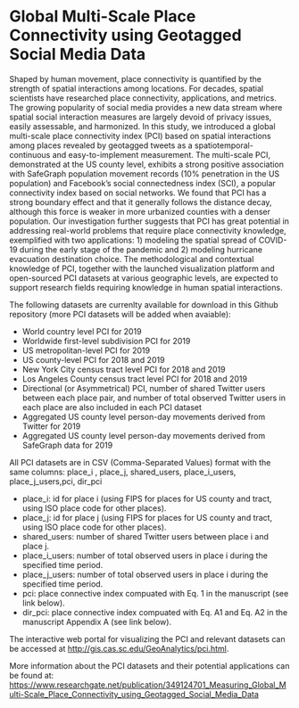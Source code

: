 # Global Multi-Scale Place Connectivity using Geotagged Social Media Data 

Shaped by human movement, place connectivity is quantified by the strength of spatial interactions among locations. For decades, spatial scientists have researched place connectivity, applications, and metrics. The growing popularity of social media provides a new data stream where spatial social interaction measures are largely devoid of privacy issues, easily assessable, and harmonized. In this study, we introduced a global multi-scale place connectivity index (PCI) based on spatial interactions among places revealed by geotagged tweets as a spatiotemporal-continuous and easy-to-implement measurement. The multi-scale PCI, demonstrated at the US county level, exhibits a strong positive association with SafeGraph population movement records (10% penetration in the US population) and Facebook’s social connectedness index (SCI), a popular connectivity index based on social networks. We found that PCI has a strong boundary effect and that it generally follows the distance decay, although this force is weaker in more urbanized counties with a denser population. Our investigation further suggests that PCI has great potential in addressing real-world problems that require place connectivity knowledge, exemplified with two applications: 1) modeling the spatial spread of COVID-19 during the early stage of the pandemic and 2) modeling hurricane evacuation destination choice. The methodological and contextual knowledge of PCI, together with the launched visualization platform and open-sourced PCI datasets at various geographic levels, are expected to support research fields requiring knowledge in human spatial interactions.

The following datasets are currenlty available for download in this Github repository (more PCI datasets will be added when avaiable): 

* World country level PCI for 2019
* Worldwide first-level subdivision PCI for 2019
* US metropolitan-level PCI for 2019
* US county-level PCI for 2018 and 2019
* New York City census tract level PCI for 2018 and 2019
* Los Angeles County census tract level PCI for 2018 and 2019
* Directional (or Asymmetrical) PCI, number of shared Twitter users between each place pair, and number of total observed Twitter users in each place are also included in each PCI dataset
* Aggregated US county level person-day movements derived from Twitter for 2019
* Aggregated US county level person-day movements derived from SafeGraph data for 2019

All PCI datasets are in CSV (Comma-Separated Values) format with the same columns: place_i , place_j, shared_users, place_i_users, place_j_users,pci, dir_pci

* place_i: id for place i (using FIPS for places for US county and tract, using ISO place code for other places).
* place_j: id for place j (using FIPS for places for US county and tract, using ISO place code for other places).
* shared_users: number of shared Twitter users between place i and place j.
* place_i_users: number of total observed users in place i during the specified time period.
* place_j_users: number of total observed users in place i during the specified time period.
* pci: place connective index compuated with Eq. 1 in the manuscript (see link below).
* dir_pci: place connective index compuated with Eq. A1 and Eq. A2 in the manuscript Appendix A (see link below). 

The interactive web portal for visualizing the PCI and relevant datasets can be accessed at http://gis.cas.sc.edu/GeoAnalytics/pci.html.

More information about the PCI datasets and their potential applications can be found at: https://www.researchgate.net/publication/349124701_Measuring_Global_Multi-Scale_Place_Connectivity_using_Geotagged_Social_Media_Data
